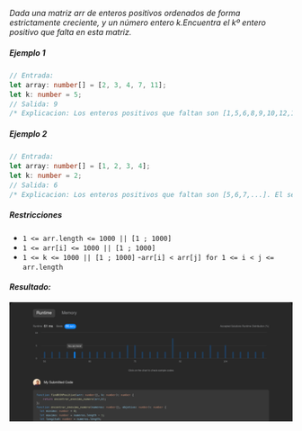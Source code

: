 _Dada una matriz arr de enteros positivos ordenados de forma estrictamente creciente, y un número entero k.Encuentra el kº entero positivo que falta en esta matriz._

##### Ejemplo 1

```typescript
// Entrada:
let array: number[] = [2, 3, 4, 7, 11];
let k: number = 5;
// Salida: 9
/* Explicacion: Los enteros positivos que faltan son [1,5,6,8,9,10,12,13,...]. El 5º entero positivo que falta es el 9. */
```

##### Ejemplo 2

```typescript
// Entrada:
let array: number[] = [1, 2, 3, 4];
let k: number = 2;
// Salida: 6
/* Explicacion: Los enteros positivos que faltan son [5,6,7,...]. El segundo entero positivo que falta es el 6. */
```

##### Restricciones

- `1 <= arr.length <= 1000 || [1 ; 1000]`
- `1 <= arr[i] <= 1000 || [1 ; 1000]`
- `1 <= k <= 1000 || [1 ; 1000]` -`arr[i] < arr[j] for 1 <= i < j <= arr.length`

#### _Resultado:_

![captura de los test del desafio](https://github.com/jean-carlos-19/leetcode/blob/master/captura/challengue-6-02.png)

